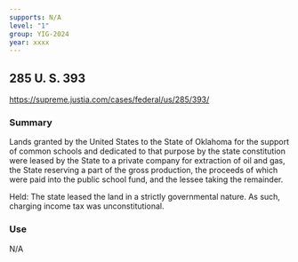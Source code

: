 ```yaml
---
supports: N/A
level: "1"
group: YIG-2024
year: xxxx
---
```

## 285 U. S. 393

https://supreme.justia.com/cases/federal/us/285/393/

### Summary

Lands granted by the United States to the State of Oklahoma for the support of common schools and dedicated to that purpose by the state constitution were leased by the State to a private company for extraction of oil and gas, the State reserving a part of the gross production, the proceeds of which were paid into the public school fund, and the lessee taking the remainder.

Held: 
The state leased the land in a strictly governmental nature.
As such, charging income tax was unconstitutional.
### Use

N/A
